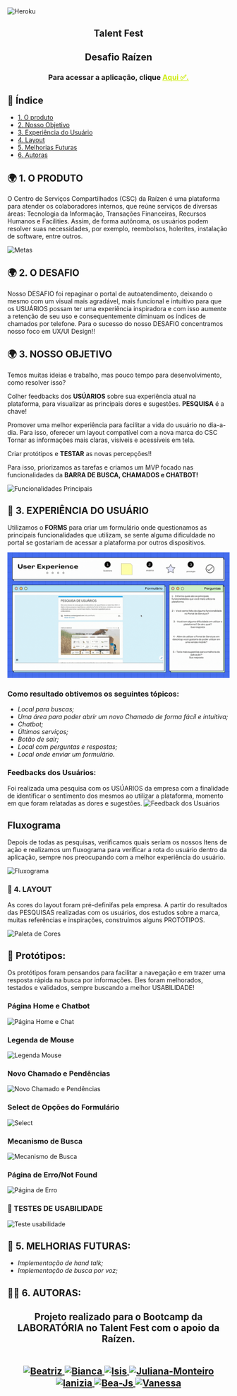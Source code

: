 <img align="center" alt="Heroku" height="200" width="900" src="https://ik.imagekit.io/bga7odqg1yl/HACKATON/LogoOficial_o5s54CYHY.jpeg?updatedAt=1636643503696">


<h2 align="center">Talent Fest</h2>
<h2 align="center">Desafio Raízen</h2>
<h3 align="center">Para acessar a aplicação, clique <a href="https://tf-raizen-sap-006-1uoeg40xr-vanessa-cl.vercel.app/" target="_blank" style="color:#CBEA00" title="Clique aqui!">Aqui ✅.</a></h3>


## 📑 Índice
- [1. O produto](#1-produto)
- [2. Nosso Objetivo](#2-objetivo)
- [3. Experiência do Usuário](#3-Experiência)
- [4. Layout](#4-layout)
- [5. Melhorias Futuras](#8-melhorias)
- [6. Autoras](#9-autoras)

## 🌍 1. O PRODUTO
O  Centro de Serviços Compartilhados (CSC) da Raízen é uma plataforma para atender os colaboradores internos, que reúne serviços de diversas áreas: Tecnologia da Informação, Transações Financeiras, Recursos Humanos e Facilities. Assim, de forma autônoma, os usuários podem resolver suas necessidades, por exemplo, reembolsos, holerites, instalação de software, entre outros.

![Metas](https://ik.imagekit.io/bga7odqg1yl/HACKATON/Metas_QsnzFul-d.jpeg?updatedAt=1636589367112)

## 🌍 2. O DESAFIO
Nosso DESAFIO foi repaginar o portal de autoatendimento, deixando o mesmo com um visual mais agradável, mais funcional e intuitivo para que os USUÁRIOS possam ter uma experiência inspiradora e com isso aumente a retenção de seu uso e consequentemente diminuam os índices de chamados por telefone. Para o sucesso do nosso DESAFIO concentramos nosso foco em UX/UI Design!!



## 🌍 3. NOSSO OBJETIVO
Temos muitas ideias e trabalho, mas pouco tempo para desenvolvimento, como resolver isso?

Colher feedbacks dos **USÚARIOS** sobre sua experiência atual na plataforma, para visualizar as principais dores e sugestões. **PESQUISA** é a chave!

Promover uma melhor experiência para facilitar a vida do usuário no dia-a-dia. Para isso, oferecer um layout compatível com a nova marca do CSC Tornar as informações mais claras, visíveis e acessíveis em tela.

Criar protótipos e **TESTAR** as novas percepções!!

Para isso, priorizamos as tarefas e criamos um MVP focado nas funcionalidades da **BARRA DE BUSCA, CHAMADOS e CHATBOT!**

![Funcionalidades Principais](https://ik.imagekit.io/bga7odqg1yl/HACKATON/Nosso_objetivo_rqy2J11m1.jpeg?updatedAt=1636589366803)

## 💺 3. EXPERIÊNCIA DO USUÁRIO
Utilizamos o **FORMS** para criar um formulário onde questionamos as principais funcionalidades que utilizam, se sente alguma dificuldade no portal se gostariam de acessar a plataforma por outros dispositivos.

![Form de Pesquisa](src/images/UserExperience.gif)

### Como resultado obtivemos os seguintes tópicos:
- _Local para buscas;_
- _Uma área para poder abrir um novo Chamado de forma fácil e intuitiva;_
- _Chatbot;_
- _Últimos serviços;_
- _Botão de sair;_
- _Local com perguntas e respostas;_
- _Local onde enviar um formulário._

### Feedbacks dos Usuários:
Foi realizada uma pesquisa com os USÚARIOS da empresa com a finalidade de identificar o sentimento dos mesmos ao utilizar a plataforma, momento em que foram relatadas as dores e sugestões.
![Feedback dos Usuários](https://ik.imagekit.io/bga7odqg1yl/HACKATON/UserExperience_xq7Zt3N1-.gif?updatedAt=1636594372878)


## Fluxograma
Depois de todas as pesquisas, verificamos quais seriam os nossos Itens de ação e realizamos um fluxograma para verificar a rota do usuário dentro da aplicação, sempre nos preocupando com a melhor experiência do usuário.

![Fluxograma](https://ik.imagekit.io/bga7odqg1yl/HACKATON/Fluxograma_2CjZzVeg_.png?updatedAt=1636587014037)


### 🎨 4. LAYOUT
As cores do layout foram pré-definifas pela empresa.
A partir do resultados das PESQUISAS realizadas com os usuários, dos estudos sobre a marca, muitas referências e inspirações, construímos  alguns PROTÓTIPOS. 

![Paleta de Cores](https://ik.imagekit.io/bga7odqg1yl/HACKATON/cores_tJYXp4ypP.png?updatedAt=1636648803331)


## 🎯 Protótipos:
Os protótipos foram pensandos para facilitar a navegação e em trazer uma resposta rápida na busca por informações. Eles foram melhorados, testados e validados, sempre buscando a melhor USABILIDADE!

### Página Home e Chatbot
![Página Home e Chat](https://ik.imagekit.io/llneva6qvex/Talent/3_mP3u8Ql6t.PNG?updatedAt=1636504950224)

### Legenda de Mouse
![Legenda Mouse](https://ik.imagekit.io/llneva6qvex/Talent/2_uekHgz5O26C.PNG?updatedAt=1636504637838)

### Novo Chamado e Pendências
![Novo Chamado e Pendências](https://ik.imagekit.io/llneva6qvex/Talent/2_SNKkL96Eg.PNG?updatedAt=1636504845672)

### Select de Opções do Formulário
![Select](https://ik.imagekit.io/llneva6qvex/Talent/8_GEuKWEFlH0.PNG?updatedAt=16365046378802)

### Mecanismo de Busca
![Mecanismo de Busca](https://ik.imagekit.io/llneva6qvex/Talent/1_F9JzUDoXMKC.PNG?updatedAt=1636504845721)

### Página de Erro/Not Found
![Página de Erro](https://ik.imagekit.io/llneva6qvex/Talent/9_8lJ_1d-kqvSm.PNG?updatedAt=1636504638024)

### 🚦 TESTES DE USABILIDADE

![Teste usabilidade]()

## 🚧 5. MELHORIAS FUTURAS:
- _Implementação de hand talk;_
- _Implementação de busca por voz;_


## 👩‍💻 6. AUTORAS:
<h2 align="center">
 <p> Projeto realizado para o Bootcamp da LABORATÓRIA no Talent Fest com o apoio da Raízen.</p>
  <div style="display: inline_block"><br>
      <a href="https://github.com/bea-ferraz">
        <img align="center" alt="Beatriz" height="90" width="80" src="https://ik.imagekit.io/bga7odqg1yl/HACKATON/79225626_stOW8ya_w.jpg?updatedAt=1636573406183">
      </a>
      <a href="https://github.com/biancacristinaalves">
        <img align="center" alt="Bianca" height="90" width="80" src="https://ik.imagekit.io/bga7odqg1yl/HACKATON/83368857_InnJYbhrfM_.jpg?updatedAt=1636574142502">
      </a>
      <a href="https://github.com/isisnoron">
        <img align="center" alt="Isis" height="90" width="80" src="https://ik.imagekit.io/bga7odqg1yl/HACKATON/83436399_eUshx82Hc.jpg?updatedAt=1636573406726">
      </a>
      <a href="https://github.com/JulianaMonteiro4">
        <img align="center" alt="Juliana-Monteiro" height="90" width="80" src="https://ik.imagekit.io/bga7odqg1yl/HACKATON/83264950_ztk-knOly8v.jpg?updatedAt=1636573406467">
      </a>
      <a href="https://github.com/lanizia">
        <img align="center" alt="lanizia" height="90" width="80" src="https://ik.imagekit.io/bga7odqg1yl/HACKATON/83224369_UdozwD7efX.jpg?updatedAt=1636573406271">
      </a>
      <a href="https://github.com/lathne">
        <img align="center" alt="Bea-Js" height="90" width="80" src="https://ik.imagekit.io/bga7odqg1yl/HACKATON/62152335_JbMWmsppQhs.jpg?updatedAt=1636573405543">
      </a>
      <a href="https://github.com/vanessa-cl">
        <img align="center" alt="Vanessa" height="90" width="80" src="https://ik.imagekit.io/bga7odqg1yl/HACKATON/83243667_fI3cdtkBT.jpg?updatedAt=1636573406441">
      </a>

  </div>
